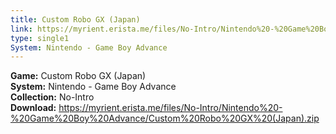 ```yaml
---
title: Custom Robo GX (Japan)
link: https://myrient.erista.me/files/No-Intro/Nintendo%20-%20Game%20Boy%20Advance/Custom%20Robo%20GX%20(Japan).zip
type: single1
System: Nintendo - Game Boy Advance
---
```

<b>Game:</b> Custom Robo GX (Japan)<br>
<b>System:</b> Nintendo - Game Boy Advance<br>
<b>Collection:</b> No-Intro<br>
<b>Download:</b> https://myrient.erista.me/files/No-Intro/Nintendo%20-%20Game%20Boy%20Advance/Custom%20Robo%20GX%20(Japan).zip
